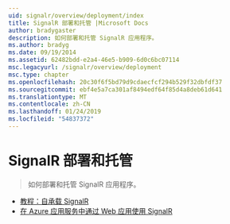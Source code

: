 ```yaml
---
uid: signalr/overview/deployment/index
title: SignalR 部署和托管 |Microsoft Docs
author: bradygaster
description: 如何部署和托管 SignalR 应用程序。
ms.author: bradyg
ms.date: 09/19/2014
ms.assetid: 62482bdd-e2a4-46e5-b909-6d0c6bc07114
msc.legacyurl: /signalr/overview/deployment
msc.type: chapter
ms.openlocfilehash: 20c30f6f5bd79d9cdaecfcf294b529f32dbfdf37
ms.sourcegitcommit: ebf4e5a7ca301af8494edf64f85d4a8deb61d641
ms.translationtype: MT
ms.contentlocale: zh-CN
ms.lasthandoff: 01/24/2019
ms.locfileid: "54837372"
---
```

<a name="signalr-deployment-and-hosting"></a>SignalR 部署和托管
====================
> 如何部署和托管 SignalR 应用程序。


- [教程：自承载 SignalR](tutorial-signalr-self-host.md)
- [在 Azure 应用服务中通过 Web 应用使用 SignalR](using-signalr-with-azure-web-sites.md)
